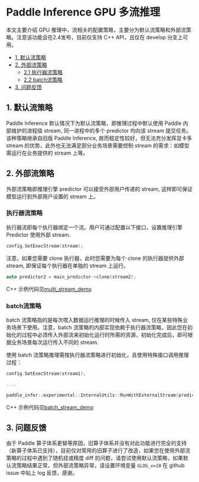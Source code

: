 # Paddle Inference GPU 多流推理

本文主要介绍 GPU 推理中，流相关的配置策略，主要分为默认流策略和外部流策略。注意该功能会在2.4发布，目前仅支持 C++ API，且仅在 develop 分支上可用。

- [1. 默认流策略](#1)
- [2. 外部流策略](#2)
  - [2.1 执行器流策略](#2.1)
  - [2.2 batch流策略](#2.2)
- [3. 问题反馈](#3)

<a name="1"></a>

## 1. 默认流策略

Paddle Inference 默认情况下为默认流策略，即推理过程中默认使用 Paddle 内部维护的进程级 stream, 同一进程中的多个 predictor 均向该 stream 提交任务。该种策略继承自旧版 Paddle Inference, 故而稳定性较好，但无法充分发挥显卡多 stream 的优势，此外也无法满足部分业务场景需要控制 stream 的需求：如模型需运行在业务提供的 stream 上等。

<a name="2"></a>

## 2. 外部流策略

外部流策略即推理引擎 predictor 可以接受外部用户传递的 stream, 这样即可保证模型运行到外部用户设置的 stream 上。


<a name="2.1"></a>

### 执行器流策略

执行器流即每个执行器绑定一个流。用户可通过配置以下接口，设置推理引擎 Predictor 使用外部 stream. 

```c++
config.SetExecStream(stream);
```

注意，如果您需要 clone 执行器，此时您需要为每个 clone 的执行器提供外部 stream, 即保证每个执行器在单独的 stream 上运行。 

```c++
auto predictor2 = main_predictor->clone(stream2);
```

C++ 示例代码见[multi_stream_demo](https://github.com/PaddlePaddle/Paddle-Inference-Demo/tree/master/c%2B%2B/gpu/multi_stream)

<a name="2.2"></a>

### batch流策略

batch 流策略指的是每次喂入数据运行推理的时候传入 stream, 仅在某些特殊业务场景下使用。注意，batch 流策略的内部实现依赖于执行器流策略，因此您在初始化的过程中必须传入外部流来初始化运行时所需的资源，初始化完成后，即可根据业务场景每次运行传入不同的 stream.

使用 batch 流策略推理需按执行器流策略进行初始化，且使用特殊接口调用推理过程：

```c++
config.SetExecStream(stream1);

....

paddle_infer::experimental::InternalUtils::RunWithExternalStream(predictor, stream2);
```

C++ 示例代码见[batch_stream_demo](https://github.com/PaddlePaddle/Paddle-Inference-Demo/tree/master/c%2B%2B/gpu/experimental/batch_stream)


<a name="3"></a>

## 3. 问题反馈

由于 Paddle 算子体系更替等原因，旧算子体系并没有对此功能进行完全的支持（新算子体系已支持），目前仅对常用的旧算子进行了改造，如果您在使用外部流策略的过程中遇到了随机挂或精度 diff 的问题，请尝试使用默认流策略，如果默认流策略结果正常，但外部流策略异常，请设置环境变量 `GLOG_v=10` 在 github issue 中贴上 log 反馈，感谢。